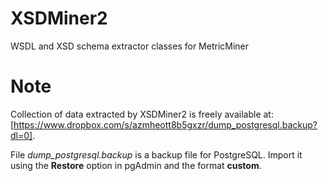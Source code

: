 # XSDMiner2
WSDL and XSD schema extractor classes for MetricMiner

# Note
Collection of data extracted by XSDMiner2 is freely available at: [https://www.dropbox.com/s/azmheott8b5gxzr/dump_postgresql.backup?dl=0].

File *dump_postgresql.backup* is a backup file for PostgreSQL. Import it using the **Restore** option in pgAdmin and the format **custom**.
